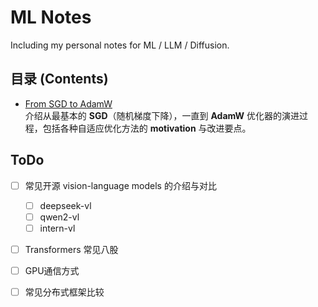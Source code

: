 # ML Notes

Including my personal notes for ML / LLM / Diffusion.

## 目录 (Contents)

- [From SGD to AdamW](./from_sgd_to_adam.md)  
  介绍从最基本的 **SGD**（随机梯度下降），一直到 **AdamW** 优化器的演进过程，包括各种自适应优化方法的 **motivation** 与改进要点。



## ToDo

- [ ] 常见开源 vision-language models 的介绍与对比
  - [ ] deepseek-vl
  - [ ] qwen2-vl
  - [ ] intern-vl
  
- [ ] Transformers 常见八股

- [ ] GPU通信方式

- [ ] 常见分布式框架比较
